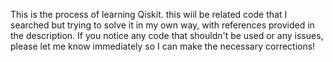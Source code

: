 This is the  process of learning Qiskit. 
this wiil be related code that I searched but trying to solve it in my own way, with references provided in the description.
If you notice any code that shouldn't be used or any issues, please let me know immediately so I can make the necessary corrections!
